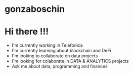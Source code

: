 # gonzaboschin
# Hi there !!! 

- I'm currently working in Telefonica 
- I'm currently learning about blockchain and DeFi
- I'm looking to collaborate on data projects
- I'm looking for colaborate in DATA & ANALYTICS projects
- Ask me about data, programming and finances
